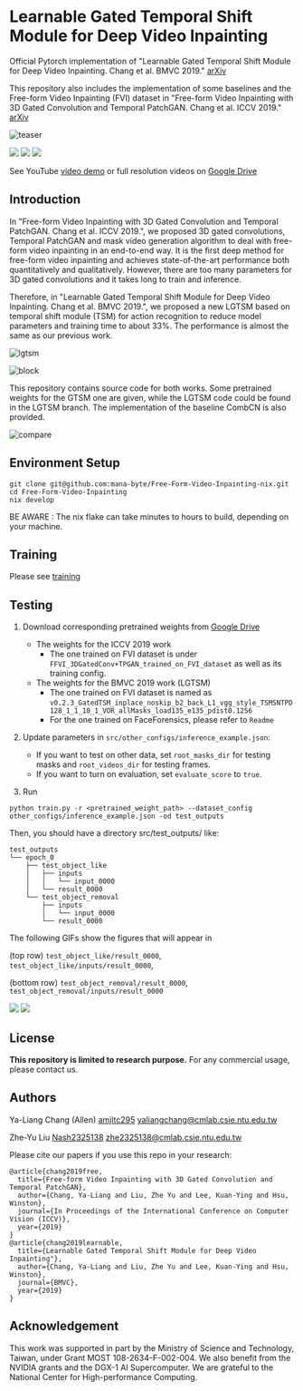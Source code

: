 # Learnable Gated Temporal Shift Module for Deep Video Inpainting

Official Pytorch implementation of "Learnable Gated Temporal Shift Module for Deep Video Inpainting. Chang et al. BMVC 2019." [arXiv](https://arxiv.org/abs/1907.01131)

This repository also includes the implementation of some baselines and the Free-form Video Inpainting (FVI) dataset in "Free-form Video Inpainting with 3D Gated Convolution and Temporal PatchGAN. Chang et al. ICCV 2019." [arXiv](https://arxiv.org/abs/1904.10247)

![teaser](doc/teaser.png)

<img src='./doc/gif_teaser3.gif'>

<img src='./doc/gif_teaser.gif'>

<img src='./doc/gif_teaser2.gif'>

See YouTube [video demo](https://www.youtube.com/watch?v=87Vh1HDBjD0&list=PLPoVtv-xp_dL5uckIzz1PKwNjg1yI0I94&index=32&t=0s) or full resolution videos on [Google Drive](https://drive.google.com/open?id=1sT_ov_lLhQlXE2PnBKCUGOTNz5f_p9G7)

## Introduction

In "Free-form Video Inpainting with 3D Gated Convolution and Temporal PatchGAN. Chang et al. ICCV 2019.", we proposed 3D gated convolutions, Temporal PatchGAN and mask video generation algorithm to deal with free-form video inpainting in an end-to-end way. It is the first deep method for free-form video inpainting and achieves state-of-the-art performance both quantitatively and qualitatively. However, there are too many parameters for 3D gated convolutions and it takes long to train and inference.

Therefore, in "Learnable Gated Temporal Shift Module for Deep Video Inpainting. Chang et al. BMVC 2019.", we proposed a new LGTSM based on temporal shift module (TSM) for action recognition to reduce model parameters and training time to about 33%. The performance is almost the same as our previous work.

![lgtsm](doc/learnable_temporal_shift.png)

![block](doc/block_stacking.png)


This repository contains source code for both works. Some pretrained weights for the GTSM one are given, while the LGTSM code could be found in the LGTSM branch. The implementation of the baseline CombCN is also provided.

![compare](doc/fig_compare.png)
## Environment Setup
```
git clone git@github.com:mana-byte/Free-Form-Video-Inpainting-nix.git
cd Free-Form-Video-Inpainting
nix develop
```

 BE AWARE : The nix flake can take minutes to hours to build, depending on your machine.

## Training
Please see [training](doc/training.md)

## Testing
1. Download corresponding pretrained weights from [Google Drive](https://drive.google.com/open?id=1uva9yI8yYKivqi4pWcyZLcCdIt1k-LRY)
    * The weights for the ICCV 2019 work
        * The one trained on FVI dataset is under `FFVI_3DGatedConv+TPGAN_trained_on_FVI_dataset` as well as its training config.
    * The weights for the BMVC 2019 work (LGTSM)
        * The one trained on FVI dataset is named as `v0.2.3_GatedTSM_inplace_noskip_b2_back_L1_vgg_style_TSMSNTPD128_1_1_10_1_VOR_allMasks_load135_e135_pdist0.1256`
        * For the one trained on FaceForensics, please refer to `Readme`

2. Update parameters in `src/other_configs/inference_example.json`:
    * If you want to test on other data, set `root_masks_dir` for testing masks and `root_videos_dir` for testing frames.
    * If you want to turn on evaluation, set `evaluate_score` to `true`.
3. Run
```
python train.py -r <pretrained_weight_path> --dataset_config other_configs/inference_example.json -od test_outputs
```

Then, you should have a directory src/test_outputs/ like:
```
test_outputs
└── epoch_0
    ├── test_object_like
    │   ├── inputs
    │   │   └── input_0000
    │   └── result_0000
    └── test_object_removal
        ├── inputs
        │   └── input_0000
        └── result_0000
```
The following GIFs show the figures that will appear in

(top row) `test_object_like/result_0000`, `test_object_like/inputs/result_0000`,

(bottom row) `test_object_removal/result_0000`, `test_object_removal/inputs/result_0000`

<img src='./doc/test_images/test_object_like.gif'>

<img src='./doc/test_images/test_object_removal.gif'> 

## License
**This repository is limited to research purpose.** For any commercial usage, please contact us.

## Authors

Ya-Liang Chang (Allen) [amjltc295](https://github.com/amjltc295/) yaliangchang@cmlab.csie.ntu.edu.tw

Zhe-Yu Liu [Nash2325138](https://github.com/Nash2325138) zhe2325138@cmlab.csie.ntu.edu.tw


Please cite our papers if you use this repo in your research:
```
@article{chang2019free,
  title={Free-form Video Inpainting with 3D Gated Convolution and Temporal PatchGAN},
  author={Chang, Ya-Liang and Liu, Zhe Yu and Lee, Kuan-Ying and Hsu, Winston},
  journal={In Proceedings of the International Conference on Computer Vision (ICCV)},
  year={2019}
}
@article{chang2019learnable,
  title={Learnable Gated Temporal Shift Module for Deep Video Inpainting"},
  author={Chang, Ya-Liang and Liu, Zhe Yu and Lee, Kuan-Ying and Hsu, Winston},
  journal={BMVC},
  year={2019}
}
```
## Acknowledgement
This work was supported in part by the Ministry of Science and Technology, Taiwan, under
Grant MOST 108-2634-F-002-004. We also benefit from the NVIDIA grants and the DGX-1
AI Supercomputer. We are grateful to the National Center for High-performance Computing.
